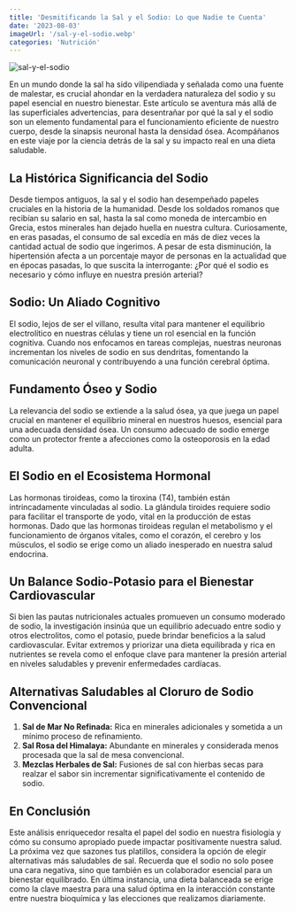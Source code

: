 ```yaml
---
title: 'Desmitificando la Sal y el Sodio: Lo que Nadie te Cuenta'
date: '2023-08-03'
imageUrl: '/sal-y-el-sodio.webp'
categories: 'Nutrición'
---
```


![sal-y-el-sodio](/sal-y-el-sodio.webp)


En un mundo donde la sal ha sido vilipendiada y señalada como una fuente de malestar, es crucial ahondar en la verdadera naturaleza del sodio y su papel esencial en nuestro bienestar. Este artículo se aventura más allá de las superficiales advertencias, para desentrañar por qué la sal y el sodio son un elemento fundamental para el funcionamiento eficiente de nuestro cuerpo, desde la sinapsis neuronal hasta la densidad ósea. Acompáñanos en este viaje por la ciencia detrás de la sal y su impacto real en una dieta saludable.

## La Histórica Significancia del Sodio

Desde tiempos antiguos, la sal y el sodio han desempeñado papeles cruciales en la historia de la humanidad. Desde los soldados romanos que recibían su salario en sal, hasta la sal como moneda de intercambio en Grecia, estos minerales han dejado huella en nuestra cultura. Curiosamente, en eras pasadas, el consumo de sal excedía en más de diez veces la cantidad actual de sodio que ingerimos. A pesar de esta disminución, la hipertensión afecta a un porcentaje mayor de personas en la actualidad que en épocas pasadas, lo que suscita la interrogante: ¿Por qué el sodio es necesario y cómo influye en nuestra presión arterial?

## Sodio: Un Aliado Cognitivo

El sodio, lejos de ser el villano, resulta vital para mantener el equilibrio electrolítico en nuestras células y tiene un rol esencial en la función cognitiva. Cuando nos enfocamos en tareas complejas, nuestras neuronas incrementan los niveles de sodio en sus dendritas, fomentando la comunicación neuronal y contribuyendo a una función cerebral óptima.

## Fundamento Óseo y Sodio

La relevancia del sodio se extiende a la salud ósea, ya que juega un papel crucial en mantener el equilibrio mineral en nuestros huesos, esencial para una adecuada densidad ósea. Un consumo adecuado de sodio emerge como un protector frente a afecciones como la osteoporosis en la edad adulta.

## El Sodio en el Ecosistema Hormonal

Las hormonas tiroideas, como la tiroxina (T4), también están intrincadamente vinculadas al sodio. La glándula tiroides requiere sodio para facilitar el transporte de yodo, vital en la producción de estas hormonas. Dado que las hormonas tiroideas regulan el metabolismo y el funcionamiento de órganos vitales, como el corazón, el cerebro y los músculos, el sodio se erige como un aliado inesperado en nuestra salud endocrina.

## Un Balance Sodio-Potasio para el Bienestar Cardiovascular

Si bien las pautas nutricionales actuales promueven un consumo moderado de sodio, la investigación insinúa que un equilibrio adecuado entre sodio y otros electrolitos, como el potasio, puede brindar beneficios a la salud cardiovascular. Evitar extremos y priorizar una dieta equilibrada y rica en nutrientes se revela como el enfoque clave para mantener la presión arterial en niveles saludables y prevenir enfermedades cardíacas.

## Alternativas Saludables al Cloruro de Sodio Convencional

1. **Sal de Mar No Refinada:** Rica en minerales adicionales y sometida a un mínimo proceso de refinamiento.
2. **Sal Rosa del Himalaya:** Abundante en minerales y considerada menos procesada que la sal de mesa convencional.
3. **Mezclas Herbales de Sal:** Fusiones de sal con hierbas secas para realzar el sabor sin incrementar significativamente el contenido de sodio.


## En Conclusión

Este análisis enriquecedor resalta el papel del sodio en nuestra fisiología y cómo su consumo apropiado puede impactar positivamente nuestra salud. La próxima vez que sazones tus platillos, considera la opción de elegir alternativas más saludables de sal. Recuerda que el sodio no solo posee una cara negativa, sino que también es un colaborador esencial para un bienestar equilibrado. En última instancia, una dieta balanceada se erige como la clave maestra para una salud óptima en la interacción constante entre nuestra bioquímica y las elecciones que realizamos diariamente.

